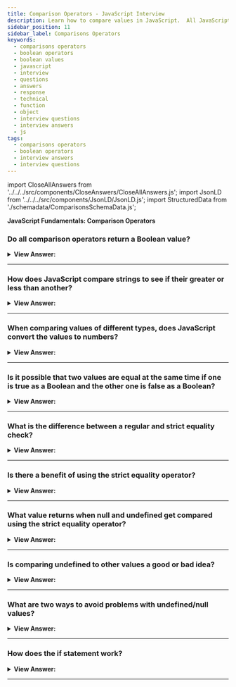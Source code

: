 ```yaml
---
title: Comparison Operators - JavaScript Interview
description: Learn how to compare values in JavaScript.  All JavaScript comparisons return a true or false Boolean value. | Frontend Developer Interview Questions & Answers
sidebar_position: 11
sidebar_label: Comparisons Operators
keywords:
  - comparisons operators
  - boolean operators
  - boolean values
  - javascript
  - interview
  - questions
  - answers
  - response
  - technical
  - function
  - object
  - interview questions
  - interview answers
  - js
tags:
  - comparisons operators
  - boolean operators
  - interview answers
  - interview questions
---
```


import CloseAllAnswers from '../../../src/components/CloseAnswers/CloseAllAnswers.js';
import JsonLD from '../../../src/components/JsonLD/JsonLD.js';
import StructuredData from './schemadata/ComparisonsSchemaData.js';

<JsonLD data={StructuredData} />

<head>
  <title>Comparisons Operators | JavaScript Frontend Phone Interview</title>
</head>

**JavaScript Fundamentals: Comparison Operators**

<CloseAllAnswers />

### Do all comparison operators return a Boolean value?

<details>
  <summary><strong>View Answer:</strong></summary>
  <div>
  <div><strong>Interview Response:</strong> All JavaScript comparisons return a true or false Boolean value.</div><br />
  <div><strong>Technical Response:</strong> Yes, every comparison yields a true or false Boolean value.<br /> <br />
- true – means “yes”, “correct” or “the truth”.<br />
- false – means “no”, “wrong” or “not the truth”.
  </div><br />
  <div><strong className="codeExample">Code Example:</strong><br /><br />

  <div></div>

```js
alert(2 > 1); // true (correct)
alert(2 == 1); // false (wrong)
alert(2 != 1); // true (correct)
```

  </div>
  </div>
</details>

---

### How does JavaScript compare strings to see if their greater or less than another?

<details>
  <summary><strong>View Answer:</strong></summary>
  <div>
  <div><strong>Interview Response:</strong> JavaScript uses “lexicographical” order. JavaScript compares letter-by-letter based on their Unicode value.</div><br />
  <div><strong className="codeExample">Code Example:</strong><br /><br />

  <div></div>

```js
alert('Z' > 'A'); // true
alert('Glow' > 'Glee'); // true
alert('Bee' > 'Be'); // true

// Unicode Values
let myLetter = 'Hello';

console.log(myLetter.charCodeAt(0)); // returns Unicode value 72
console.log(myLetter.charCodeAt(1)); // returns Unicode value 101
```

  </div>
  </div>
</details>

---

### When comparing values of different types, does JavaScript convert the values to numbers?

<details>
  <summary><strong>View Answer:</strong></summary>
  <div>
  <div><strong>Interview Response:</strong> Yes, when comparing values of different types, it converts the values to numbers.</div><br />
  <div><strong className="codeExample">Code Example:</strong><br /><br />

  <div></div>

```js
alert('2' > 1); // true, string '2' becomes a number 2
alert('01' == 1); // true, the string '01' becomes a number 1
```

  </div><br />
  <div><strong className="codeExample">Code Example:</strong> For Boolean values, true becomes 1 and false becomes 0:<br /><br />

  <div></div>

```js
alert(true == 1); // true
alert(false == 0); // true
```

  </div>
  </div>
</details>

---

### Is it possible that two values are equal at the same time if one is true as a Boolean and the other one is false as a Boolean?

<details>
  <summary><strong>View Answer:</strong></summary>
  <div>
  <div><strong>Interview Response:</strong> When there is an explicit conversion to a Boolean on values. A string and a number, such as a number 0 and string “0”. The return value for the string returns true, and it returns false for the number. When we attempt to compare the two using the equality operator, the return value returns true, but it returns false with the strict equality operator.</div><br />
  <div><strong className="codeExample">Code Example:</strong><br /><br />

  <div></div>

```js
let a = 0;
alert(Boolean(a)); // false

let b = '0';
alert(Boolean(b)); // true

alert(a == b); // true!, equality operator

alert(a === b); // false!, strict equality operator
```

  </div>
  </div>
</details>

---

### What is the difference between a regular and strict equality check?

<details>
  <summary><strong>View Answer:</strong></summary>
  <div>
  <div><strong>Interview Response:</strong> The primary difference is strict equality does a value type check without any conversion.</div><br />
  <div><strong>Technical Response:</strong> The regular equality check loosely compares values with type conversion. In contrast, the strict-equality check compares the value and the data type without converting the types.
  </div><br />
  <div><strong className="codeExample">Code Example:</strong><br /><br />

  <div></div>

```js
alert(0 === false); // false, because the types are different
```

  </div>
  </div>
</details>

---

### Is there a benefit of using the strict equality operator?

<details>
  <summary><strong>View Answer:</strong></summary>
  <div>
  <div><strong>Interview Response:</strong> The strict equality operator is a bit longer to write but makes it obvious what is going on and leaves less room for errors.</div>
  </div>
</details>

---

### What value returns when null and undefined get compared using the strict equality operator?

<details>
  <summary><strong>View Answer:</strong></summary>
  <div>
  <div><strong>Interview Response:</strong> False because they are not the same type.</div><br />
  <div><strong>Technical Response:</strong> False because each of them is a different type, but the non-strict operator returns true. For math and other comparisons such as greater and less than null/undefined are converted to numbers.
  </div><br />
  <div><strong className="codeExample">Code Example:</strong><br /><br />

  <div></div>

```js
// Strict Equality Check
alert(null === undefined); // false

// Regular Equality Check
alert(null == undefined); // true
```

  </div>
  </div>
</details>

---

### Is comparing undefined to other values a good or bad idea?

<details>
  <summary><strong>View Answer:</strong></summary>
  <div>
  <div><strong>Interview Response:</strong> Bad Idea, You should never compare undefined to other values.</div><br />
  <div><strong className="codeExample">Code Example:</strong><br /><br />

  <div></div>

```js
alert(undefined > 0); // false (1)
alert(undefined < 0); // false (2)
alert(undefined == 0); // false (3)
```

  </div>
  </div>
</details>

---

### What are two ways to avoid problems with undefined/null values?

<details>
  <summary><strong>View Answer:</strong></summary>
  <div>
  <div><strong>Interview Response:</strong> We should avoid using undefined or null in anything less than strict comparisons and never use comparisons with an undefined or null value.</div><br />
  <div><strong>Technical Response:</strong> There are two approaches to dealing with undefined and null values.<br /><br />
    <ol>
      <li>Except for strict equality ===, treat any comparison with undefined/null with extreme caution.
      </li>
      <li>If you're not sure what you're doing, don't use comparisons >= and >= with a variable that might be null/undefined. Check for these values separately if a variable may have them.
      </li>
      </ol>
  </div>
  </div>
</details>

---

### How does the if statement work?

<details>
  <summary><strong>View Answer:</strong></summary>
  <div>
  <div><strong>Interview Response:</strong> The “if” statement evaluates a condition and executes a code block if the result is true.</div><br />
  <div><strong className="codeExample">Code Example:</strong><br /><br />

  <div></div>

```js
let year = prompt('In which year was ECMAScript-2015 published?', '');
if (year == 2015) alert('You are right!'); // You are right!
```

  </div>
  </div>
</details>

---
